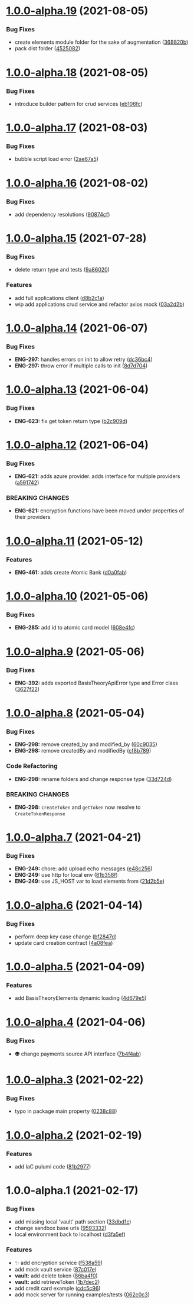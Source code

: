 # [1.0.0-alpha.19](https://github.com/Basis-Theory/basis-theory-js/compare/v1.0.0-alpha.18...v1.0.0-alpha.19) (2021-08-05)


### Bug Fixes

* create elements module folder for the sake of augmentation ([368820b](https://github.com/Basis-Theory/basis-theory-js/commit/368820b51d59d057b91d02586cc227410714cb9a))
* pack dist folder ([4525082](https://github.com/Basis-Theory/basis-theory-js/commit/45250825808930843e6bf8e864f48c8dec7108b3))

# [1.0.0-alpha.18](https://github.com/Basis-Theory/basis-theory-js/compare/v1.0.0-alpha.17...v1.0.0-alpha.18) (2021-08-05)


### Bug Fixes

* introduce builder pattern for crud services ([eb106fc](https://github.com/Basis-Theory/basis-theory-js/commit/eb106fc6f428e2e0640d2df579465d5d371ad644))

# [1.0.0-alpha.17](https://github.com/Basis-Theory/basis-theory-js/compare/v1.0.0-alpha.16...v1.0.0-alpha.17) (2021-08-03)


### Bug Fixes

* bubble script load error ([2ae67a5](https://github.com/Basis-Theory/basis-theory-js/commit/2ae67a5b11e696c6248974eb1e6caa765c45a56f))

# [1.0.0-alpha.16](https://github.com/Basis-Theory/basis-theory-js/compare/v1.0.0-alpha.15...v1.0.0-alpha.16) (2021-08-02)


### Bug Fixes

* add dependency resolutions ([90874cf](https://github.com/Basis-Theory/basis-theory-js/commit/90874cf7309ae86682e04b869d7169621b633423))

# [1.0.0-alpha.15](https://github.com/Basis-Theory/basis-theory-js/compare/v1.0.0-alpha.14...v1.0.0-alpha.15) (2021-07-28)


### Bug Fixes

* delete return type and tests ([9a86020](https://github.com/Basis-Theory/basis-theory-js/commit/9a860204e967db5045f0063ed353b09d5e991087))


### Features

* add full applications client ([d8b2c1a](https://github.com/Basis-Theory/basis-theory-js/commit/d8b2c1ab6075c9299b686f4d29a847505257319d))
* wip add applications crud service and refactor axios mock ([03a2d2b](https://github.com/Basis-Theory/basis-theory-js/commit/03a2d2bd66fce2ccb894a4bd745cef4e592674bd))

# [1.0.0-alpha.14](https://github.com/Basis-Theory/basis-theory-js/compare/v1.0.0-alpha.13...v1.0.0-alpha.14) (2021-06-07)


### Bug Fixes

* **ENG-297:** handles errors on init to allow retry ([dc36bc4](https://github.com/Basis-Theory/basis-theory-js/commit/dc36bc4693530615684d236f1836ff8ad769d4dc))
* **ENG-297:** throw error if multiple calls to init ([8d7d704](https://github.com/Basis-Theory/basis-theory-js/commit/8d7d70416ff1d297d501c27e5d1d5ba883418498))

# [1.0.0-alpha.13](https://github.com/Basis-Theory/basis-theory-js/compare/v1.0.0-alpha.12...v1.0.0-alpha.13) (2021-06-04)


### Bug Fixes

* **ENG-623:** fix get token return type ([b2c909d](https://github.com/Basis-Theory/basis-theory-js/commit/b2c909d1b6ea97ad1b21d2ea8e0aa779fff152d2))

# [1.0.0-alpha.12](https://github.com/Basis-Theory/basis-theory-js/compare/v1.0.0-alpha.11...v1.0.0-alpha.12) (2021-06-04)


### Bug Fixes

* **ENG-621:** adds azure provider. adds interface for multiple providers ([a591742](https://github.com/Basis-Theory/basis-theory-js/commit/a59174295916b30e69671085b336437ca8338489))


### BREAKING CHANGES

* **ENG-621:** encryption functions have been moved under properties
of their providers

# [1.0.0-alpha.11](https://github.com/Basis-Theory/basis-theory-js/compare/v1.0.0-alpha.10...v1.0.0-alpha.11) (2021-05-12)


### Features

* **ENG-461:** adds create Atomic Bank ([d0a0fab](https://github.com/Basis-Theory/basis-theory-js/commit/d0a0fabfa08077d16f3508aa489adc7a7232cadb))

# [1.0.0-alpha.10](https://github.com/Basis-Theory/basis-theory-js/compare/v1.0.0-alpha.9...v1.0.0-alpha.10) (2021-05-06)


### Bug Fixes

* **ENG-285:** add id to atomic card model ([608e4fc](https://github.com/Basis-Theory/basis-theory-js/commit/608e4fc2e24cfe859723179796ec0734a6a715a6))

# [1.0.0-alpha.9](https://github.com/Basis-Theory/basis-theory-js/compare/v1.0.0-alpha.8...v1.0.0-alpha.9) (2021-05-06)


### Bug Fixes

* **ENG-392:** adds exported BasisTheoryApiError type and Error class ([3627f22](https://github.com/Basis-Theory/basis-theory-js/commit/3627f2233247b70947fc4f42f5c0cadfa344d788))

# [1.0.0-alpha.8](https://github.com/Basis-Theory/basis-theory-js/compare/v1.0.0-alpha.7...v1.0.0-alpha.8) (2021-05-04)


### Bug Fixes

* **ENG-298:** remove created_by and modified_by ([60c9035](https://github.com/Basis-Theory/basis-theory-js/commit/60c903520eaf46357dae6abc2f48237995dc32af))
* **ENG-298:** remove createdBy and modifiedBy ([cf8b789](https://github.com/Basis-Theory/basis-theory-js/commit/cf8b789551fe9d9b1739841c87e48ab61e54f6f9))


### Code Refactoring

* **ENG-298:** rename folders and change response type ([33d724d](https://github.com/Basis-Theory/basis-theory-js/commit/33d724da7ce3616dbc5aa47df6852c1e5d7dcc0f))


### BREAKING CHANGES

* **ENG-298:** `createToken` and `getToken` now resolve to `CreateTokenResponse`

# [1.0.0-alpha.7](https://github.com/Basis-Theory/basis-theory-js/compare/v1.0.0-alpha.6...v1.0.0-alpha.7) (2021-04-21)


### Bug Fixes

* **ENG-249:** chore: add upload echo messages ([e48c256](https://github.com/Basis-Theory/basis-theory-js/commit/e48c256e7399b670f9837cf109cbe194eb36e4af))
* **ENG-249:** use http for local env ([81b358f](https://github.com/Basis-Theory/basis-theory-js/commit/81b358f8a2b56296f05f69df204001a727611048))
* **ENG-249:** use JS_HOST var to load elements from ([21d2b5e](https://github.com/Basis-Theory/basis-theory-js/commit/21d2b5eefa6a9a96d682571889e0c78e26f00c15))

# [1.0.0-alpha.6](https://github.com/Basis-Theory/basis-theory-js/compare/v1.0.0-alpha.5...v1.0.0-alpha.6) (2021-04-14)


### Bug Fixes

* perform deep key case change ([bf2847d](https://github.com/Basis-Theory/basis-theory-js/commit/bf2847dfaf7306394486884d1a37790e6d3a29d7))
* update card creation contract ([4a08fea](https://github.com/Basis-Theory/basis-theory-js/commit/4a08feab5b0cbb4f5570dbd1d80edf8767100e7d))

# [1.0.0-alpha.5](https://github.com/Basis-Theory/basis-theory-js/compare/v1.0.0-alpha.4...v1.0.0-alpha.5) (2021-04-09)


### Features

* add BasisTheoryElements dynamic loading ([4d679e5](https://github.com/Basis-Theory/basis-theory-js/commit/4d679e5af667c29cf031a473e53367e63b84fd15))

# [1.0.0-alpha.4](https://github.com/Basis-Theory/basis-theory-js/compare/v1.0.0-alpha.3...v1.0.0-alpha.4) (2021-04-06)


### Bug Fixes

* :alien: change payments source API interface ([7b4f4ab](https://github.com/Basis-Theory/basis-theory-js/commit/7b4f4ab84ff9668549aea854d4685789f0176630))

# [1.0.0-alpha.3](https://github.com/Basis-Theory/basis-theory-js/compare/v1.0.0-alpha.2...v1.0.0-alpha.3) (2021-02-22)


### Bug Fixes

* typo in package main property ([0238c88](https://github.com/Basis-Theory/basis-theory-js/commit/0238c88cf2ff4d761dc7b91eebf2ad59ff43639d))

# [1.0.0-alpha.2](https://github.com/Basis-Theory/basis-theory-js/compare/v1.0.0-alpha.1...v1.0.0-alpha.2) (2021-02-19)


### Features

* add IaC pulumi code ([81b2977](https://github.com/Basis-Theory/basis-theory-js/commit/81b29777814f569659228f5f05e3276a78419de0))

# 1.0.0-alpha.1 (2021-02-17)


### Bug Fixes

* add missing local 'vault' path section ([33dbd1c](https://github.com/Basis-Theory/basis-theory-js/commit/33dbd1c7f333fb314d76159e439f050d28579ef4))
* change sandbox base urls ([9593332](https://github.com/Basis-Theory/basis-theory-js/commit/95933324bec6e3be84b46ddf312e08f42420a317))
* local environment back to localhost ([d3fa5ef](https://github.com/Basis-Theory/basis-theory-js/commit/d3fa5eff51a1a555e07a904a034ae9fb026be568))


### Features

* :sparkles: add encryption service ([f538a59](https://github.com/Basis-Theory/basis-theory-js/commit/f538a59326b118351978e3288313624a4e2dd123))
* add mock vault service ([87c017e](https://github.com/Basis-Theory/basis-theory-js/commit/87c017e0a67a8c4ed0d28e01269853ca785e1e41))
* **vault:** add delete token ([86ba4f0](https://github.com/Basis-Theory/basis-theory-js/commit/86ba4f09c49f23f1038a071a9c1bf3fb14be13cb))
* **vault:** add retrieveToken ([1b7dec2](https://github.com/Basis-Theory/basis-theory-js/commit/1b7dec29a36ea3e7b4b0c073864f56e317d0ec20))
* add credit card example ([cdc5c96](https://github.com/Basis-Theory/basis-theory-js/commit/cdc5c960564ab822e25cce9db721bffb9a89699c))
* add mock server for running examples/tests ([062c0c3](https://github.com/Basis-Theory/basis-theory-js/commit/062c0c3500660be03f1277b7bb26b990229df8de))
